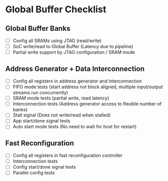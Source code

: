 # Global Buffer Checklist

## Global Buffer Banks
- [ ] Config all SRAMs using JTAG (read/write)
- [ ] SoC write/read to Global Buffer (Latency due to pipeline)
- [ ] Partial write support by JTAG configuration / SRAM mode

## Address Generator + Data Interconnection
- [ ] Config all registers in address generator and interconnection
- [ ] FIFO mode tests (start address not block aligned, multiple input/output streams run concurrently)
- [ ] SRAM mode tests (partial write, read latency)
- [ ] Interconnection tests (Address generator access to flexible number of banks)
- [ ] Stall signal (Does not write/read when stalled)
- [ ] App start/done signal tests
- [ ] Auto start mode tests (No need to wait for host for restart)

## Fast Reconfiguration
- [ ] Config all registers in fast reconfiguration controller
- [ ] Interconnection tests
- [ ] Config start/done signal tests
- [ ] Parallel config tests
